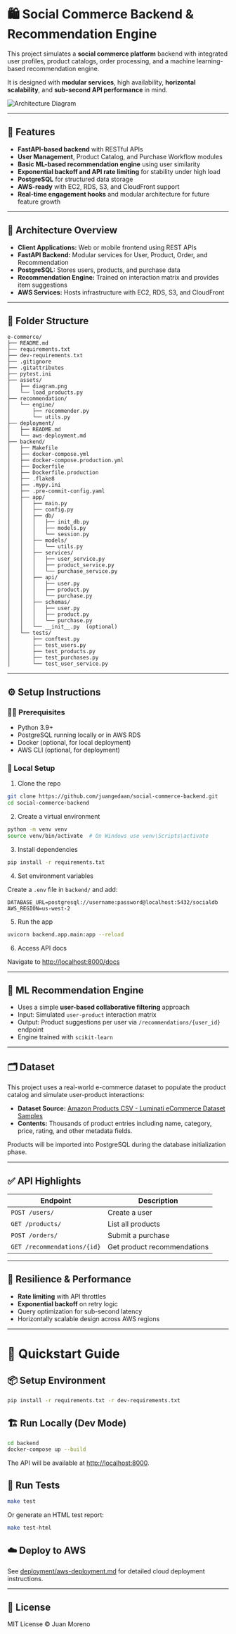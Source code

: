 # 🛍️ Social Commerce Backend & Recommendation Engine

This project simulates a **social commerce platform** backend with integrated user profiles, product catalogs, order processing, and a machine learning-based recommendation engine.

It is designed with **modular services**, high availability, **horizontal scalability**, and **sub-second API performance** in mind.

![Architecture Diagram](assets/diagram.png)

---

## 🚀 Features

- **FastAPI-based backend** with RESTful APIs
- **User Management**, Product Catalog, and Purchase Workflow modules
- **Basic ML-based recommendation engine** using user similarity
- **Exponential backoff and API rate limiting** for stability under high load
- **PostgreSQL** for structured data storage
- **AWS-ready** with EC2, RDS, S3, and CloudFront support
- **Real-time engagement hooks** and modular architecture for future feature growth

---

## 🧱 Architecture Overview

- **Client Applications:** Web or mobile frontend using REST APIs
- **FastAPI Backend:** Modular services for User, Product, Order, and Recommendation
- **PostgreSQL:** Stores users, products, and purchase data
- **Recommendation Engine:** Trained on interaction matrix and provides item suggestions
- **AWS Services:** Hosts infrastructure with EC2, RDS, S3, and CloudFront

---

## 📂 Folder Structure

```
e-commerce/
├── README.md
├── requirements.txt
├── dev-requirements.txt
├── .gitignore
├── .gitattributes
├── pytest.ini
├── assets/
│   ├── diagram.png
│   └── load_products.py
├── recommendation/
│   └── engine/
│       ├── recommender.py
│       └── utils.py
├── deployment/
│   ├── README.md
│   └── aws-deployment.md
├── backend/
│   ├── Makefile
│   ├── docker-compose.yml
│   ├── docker-compose.production.yml
│   ├── Dockerfile
│   ├── Dockerfile.production
│   ├── .flake8
│   ├── .mypy.ini
│   ├── .pre-commit-config.yaml
│   ├── app/
│   │   ├── main.py
│   │   ├── config.py
│   │   ├── db/
│   │   │   ├── init_db.py
│   │   │   ├── models.py
│   │   │   └── session.py
│   │   ├── models/
│   │   │   └── utils.py
│   │   ├── services/
│   │   │   ├── user_service.py
│   │   │   ├── product_service.py
│   │   │   └── purchase_service.py
│   │   ├── api/
│   │   │   ├── user.py
│   │   │   ├── product.py
│   │   │   └── purchase.py
│   │   ├── schemas/
│   │   │   ├── user.py
│   │   │   ├── product.py
│   │   │   └── purchase.py
│   │   └── __init__.py  (optional)
│   └── tests/
│       ├── conftest.py
│       ├── test_users.py
│       ├── test_products.py
│       ├── test_purchases.py
│       └── test_user_service.py
```

---

## ⚙️ Setup Instructions

### 🧑‍💻 Prerequisites

- Python 3.9+
- PostgreSQL running locally or in AWS RDS
- Docker (optional, for local deployment)
- AWS CLI (optional, for deployment)

### 🔧 Local Setup

1. Clone the repo

```bash
git clone https://github.com/juangedaan/social-commerce-backend.git
cd social-commerce-backend
```

2. Create a virtual environment

```bash
python -m venv venv
source venv/bin/activate  # On Windows use venv\Scripts\activate
```

3. Install dependencies

```bash
pip install -r requirements.txt
```

4. Set environment variables

Create a `.env` file in `backend/` and add:

```dotenv
DATABASE_URL=postgresql://username:password@localhost:5432/socialdb
AWS_REGION=us-west-2
```

5. Run the app

```bash
uvicorn backend.app.main:app --reload
```

6. Access API docs

Navigate to [http://localhost:8000/docs](http://localhost:8000/docs)

---

## 🧠 ML Recommendation Engine

- Uses a simple **user-based collaborative filtering** approach
- Input: Simulated `user-product` interaction matrix
- Output: Product suggestions per user via `/recommendations/{user_id}` endpoint
- Engine trained with `scikit-learn`

---

## 🗂️ Dataset

This project uses a real-world e-commerce dataset to populate the product catalog and simulate user-product interactions:

- **Dataset Source:** [Amazon Products CSV - Luminati eCommerce Dataset Samples](https://github.com/luminati-io/eCommerce-dataset-samples/blob/main/amazon-products.csv)
- **Contents:** Thousands of product entries including name, category, price, rating, and other metadata fields.

Products will be imported into PostgreSQL during the database initialization phase.

---

## ✅ API Highlights

| Endpoint                      | Description                      |
|------------------------------|----------------------------------|
| `POST /users/`               | Create a user                    |
| `GET /products/`             | List all products                |
| `POST /orders/`              | Submit a purchase                |
| `GET /recommendations/{id}`  | Get product recommendations      |

---

## 🔐 Resilience & Performance

- **Rate limiting** with API throttles
- **Exponential backoff** on retry logic
- Query optimization for sub-second latency
- Horizontally scalable design across AWS regions

---

# 🚀 Quickstart Guide

## 📦 Setup Environment

```bash
pip install -r requirements.txt -r dev-requirements.txt
```

## 🏗️ Run Locally (Dev Mode)

```bash
cd backend
docker-compose up --build
```
The API will be available at [http://localhost:8000](http://localhost:8000).

## 🧪 Run Tests

```bash
make test
```
Or generate an HTML test report:

```bash
make test-html
```

## ☁️ Deploy to AWS

See [deployment/aws-deployment.md](deployment/aws-deployment.md) for detailed cloud deployment instructions.

---

## 📄 License

MIT License © Juan Moreno
